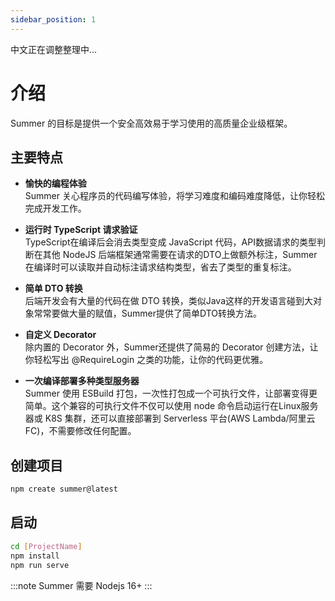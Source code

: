 ```yaml
---
sidebar_position: 1
---
```


中文正在调整整理中...

# 介绍

Summer 的目标是提供一个安全高效易于学习使用的高质量企业级框架。

## 主要特点

- **愉快的编程体验**<br/>
  Summer 关心程序员的代码编写体验，将学习难度和编码难度降低，让你轻松完成开发工作。

- **运行时 TypeScript 请求验证**<br/>
  TypeScript在编译后会消去类型变成 JavaScript 代码，API数据请求的类型判断在其他 NodeJS 后端框架通常需要在请求的DTO上做额外标注，Summer在编译时可以读取并自动标注请求结构类型，省去了类型的重复标注。

- **简单 DTO 转换**<br/>
  后端开发会有大量的代码在做 DTO 转换，类似Java这样的开发语言碰到大对象常常要做大量的赋值，Summer提供了简单DTO转换方法。

- **自定义 Decorator**<br/>
  除内置的 Decorator 外，Summer还提供了简易的 Decorator 创建方法，让你轻松写出 @RequireLogin 之类的功能，让你的代码更优雅。

- **一次编译部署多种类型服务器**<br/>
  Summer 使用 ESBuild 打包，一次性打包成一个可执行文件，让部署变得更简单。这个兼容的可执行文件不仅可以使用 node 命令启动运行在Linux服务器或 K8S 集群，还可以直接部署到 Serverless 平台(AWS Lambda/阿里云FC)，不需要修改任何配置。



## 创建项目

```bash
npm create summer@latest
```

## 启动

```bash
cd [ProjectName]
npm install
npm run serve
```

:::note
Summer 需要 Nodejs 16+
:::